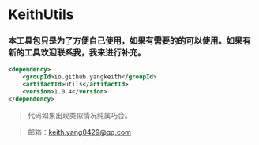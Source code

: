 # KeithUtils
### 本工具包只是为了方便自己使用，如果有需要的的可以使用。如果有新的工具欢迎联系我，我来进行补充。
```xml
<dependency>
    <groupId>io.github.yangkeith</groupId>
    <artifactId>utils</artifactId>
    <version>1.0.4</version>
</dependency>
```
> 代码如果出现类似情况纯属巧合。 

> 邮箱：keith.yang0429@qq.com
